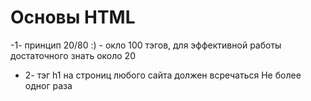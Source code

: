 # Основы HTML 

 -1- принцип 20/80 :) - окло 100 тэгов, для эффективной работы достаточного знать около 20
- 2- тэг h1 на строниц любого сайта должен всречаться Не более одног раза
